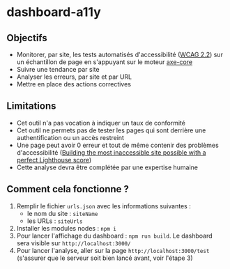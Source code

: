 # dashboard-a11y

## Objectifs
- Monitorer, par site, les tests automatisés d'accessibilité ([WCAG 2.2](https://www.w3.org/TR/WCAG22/)) sur un échantillon de page en s'appuyant sur le moteur [axe-core](https://github.com/dequelabs/axe-core)
- Suivre une tendance par site
- Analyser les erreurs, par site et par URL
- Mettre en place des actions correctives

## Limitations
- Cet outil n'a pas vocation à indiquer un taux de conformité
- Cet outil ne permets pas de tester les pages qui sont derrière une authentification ou un accès restreint
- Une page peut avoir 0 erreur et tout de même contenir des problèmes d'accessibilité ([Building the most inaccessible site possible with a perfect Lighthouse score](https://www.matuzo.at/blog/building-the-most-inaccessible-site-possible-with-a-perfect-lighthouse-score/))
- Cette analyse devra être complétée par une expertise humaine

## Comment cela fonctionne ?
1. Remplir le fichier `urls.json` avec les informations suivantes : 
    - le nom du site : `siteName`
    - les URLs : `siteUrls`
2. Installer les modules nodes : `npm i`
3. Pour lancer l'affichage du dashboard : `npm run build`. Le dashboard sera visible sur `http://localhost:3000/` 
4. Pour lancer l'analyse, aller sur la page `http://localhost:3000/test` (s'assurer que le serveur soit bien lancé avant, voir l'étape 3)